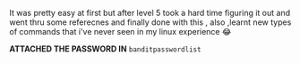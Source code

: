 It was pretty easy at first but after level 5 took a hard time figuring it out and went thru some referecnes and finally done with this , also ,learnt new types of commands that i've never seen in my linux experience 😂

__ATTACHED THE PASSWORD IN__ `banditpasswordlist`
